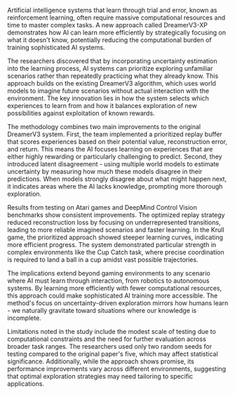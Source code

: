 Artificial intelligence systems that learn through trial and error, known as reinforcement learning, often require massive computational resources and time to master complex tasks. A new approach called DreamerV3-XP demonstrates how AI can learn more efficiently by strategically focusing on what it doesn't know, potentially reducing the computational burden of training sophisticated AI systems.

The researchers discovered that by incorporating uncertainty estimation into the learning process, AI systems can prioritize exploring unfamiliar scenarios rather than repeatedly practicing what they already know. This approach builds on the existing DreamerV3 algorithm, which uses world models to imagine future scenarios without actual interaction with the environment. The key innovation lies in how the system selects which experiences to learn from and how it balances exploration of new possibilities against exploitation of known rewards.

The methodology combines two main improvements to the original DreamerV3 system. First, the team implemented a prioritized replay buffer that scores experiences based on their potential value, reconstruction error, and return. This means the AI focuses learning on experiences that are either highly rewarding or particularly challenging to predict. Second, they introduced latent disagreement - using multiple world models to estimate uncertainty by measuring how much these models disagree in their predictions. When models strongly disagree about what might happen next, it indicates areas where the AI lacks knowledge, prompting more thorough exploration.

Results from testing on Atari games and DeepMind Control Vision benchmarks show consistent improvements. The optimized replay strategy reduced reconstruction loss by focusing on underrepresented transitions, leading to more reliable imagined scenarios and faster learning. In the Krull game, the prioritized approach showed steeper learning curves, indicating more efficient progress. The system demonstrated particular strength in complex environments like the Cup Catch task, where precise coordination is required to land a ball in a cup amidst vast possible trajectories.

The implications extend beyond gaming environments to any scenario where AI must learn through interaction, from robotics to autonomous systems. By learning more efficiently with fewer computational resources, this approach could make sophisticated AI training more accessible. The method's focus on uncertainty-driven exploration mirrors how humans learn - we naturally gravitate toward situations where our knowledge is incomplete.

Limitations noted in the study include the modest scale of testing due to computational constraints and the need for further evaluation across broader task ranges. The researchers used only two random seeds for testing compared to the original paper's five, which may affect statistical significance. Additionally, while the approach shows promise, its performance improvements vary across different environments, suggesting that optimal exploration strategies may need tailoring to specific applications.